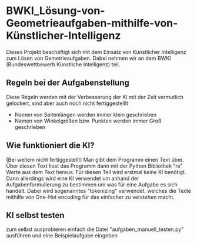 # BWKI_Lösung-von-Geometrieaufgaben-mithilfe-von-Künstlicher-Intelligenz

Dieses Projekt beschäftigt sich mit dem Einsatz von Künstlicher Intelligenz zum Lösen von Gemetrieaufgaben. Dabei nehmen wir an dem BWKI (Bundeswettbewerb Künstliche Intelligenz) teil.

## Regeln bei der Aufgabenstellung 
Diese Regeln werden mit der Verbesserung der KI mit der Zeit vermutlich gelockert, sind aber auch noch nicht fertiggestelllt
- Namen von Seitenlängen werden immer klein geschrieben
- Namen von Winkelgrößen bzw. Punkten werden immer Groß geschrieben

## Wie funktioniert die KI?
(Bei weitem nicht fertiggestellt)
Man gibt dem Programm einen Text über. Über diesen Text liest das Programm dann mit der Python Bibliothek "re" Werte aus dem Text heraus. Für diesen Teil wird erstmal keine KI benötigt. Dann allerdings wird eine KI verwendet um anhand der Aufgabenformulierung zu bestimmen um was für eine Aufgabe es sich handelt. Dabei wird sogenanntes "tokenizing" verwendet, welches die Texte mithilfe von One-Hot encoding für das einfacher zu verstehen macht. 

## KI selbst testen
zum selbst ausprobieren einfach die Datei "aufgaben_manuell_testen.py" ausführen und eine Beispielaufgabe eingeben